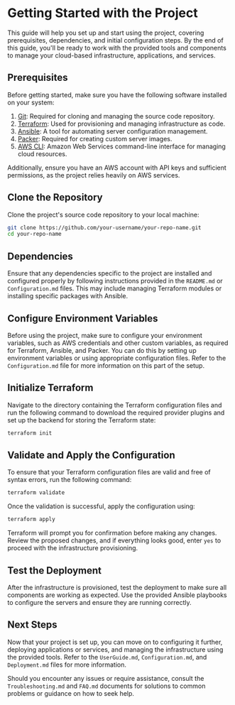# Getting Started with the Project

This guide will help you set up and start using the project, covering prerequisites, dependencies, and initial configuration steps. By the end of this guide, you'll be ready to work with the provided tools and components to manage your cloud-based infrastructure, applications, and services.

## Prerequisites

Before getting started, make sure you have the following software installed on your system:

1. [Git](https://git-scm.com/downloads): Required for cloning and managing the source code repository.
2. [Terraform](https://www.terraform.io/downloads.html): Used for provisioning and managing infrastructure as code.
3. [Ansible](https://docs.ansible.com/ansible/latest/installation_guide/intro_installation.html): A tool for automating server configuration management.
4. [Packer](https://www.packer.io/downloads): Required for creating custom server images.
5. [AWS CLI](https://aws.amazon.com/cli/): Amazon Web Services command-line interface for managing cloud resources.

Additionally, ensure you have an AWS account with API keys and sufficient permissions, as the project relies heavily on AWS services.

## Clone the Repository

Clone the project's source code repository to your local machine:

```bash
git clone https://github.com/your-username/your-repo-name.git
cd your-repo-name
```

## Dependencies

Ensure that any dependencies specific to the project are installed and configured properly by following instructions provided in the `README.md` or `Configuration.md` files. This may include managing Terraform modules or installing specific packages with Ansible.

## Configure Environment Variables

Before using the project, make sure to configure your environment variables, such as AWS credentials and other custom variables, as required for Terraform, Ansible, and Packer. You can do this by setting up environment variables or using appropriate configuration files. Refer to the `Configuration.md` file for more information on this part of the setup.

## Initialize Terraform

Navigate to the directory containing the Terraform configuration files and run the following command to download the required provider plugins and set up the backend for storing the Terraform state:

```bash
terraform init
```

## Validate and Apply the Configuration

To ensure that your Terraform configuration files are valid and free of syntax errors, run the following command:

```bash
terraform validate
```

Once the validation is successful, apply the configuration using:

```bash
terraform apply
```

Terraform will prompt you for confirmation before making any changes. Review the proposed changes, and if everything looks good, enter `yes` to proceed with the infrastructure provisioning.

## Test the Deployment

After the infrastructure is provisioned, test the deployment to make sure all components are working as expected. Use the provided Ansible playbooks to configure the servers and ensure they are running correctly.

## Next Steps

Now that your project is set up, you can move on to configuring it further, deploying applications or services, and managing the infrastructure using the provided tools. Refer to the `UserGuide.md`, `Configuration.md`, and `Deployment.md` files for more information.

Should you encounter any issues or require assistance, consult the `Troubleshooting.md` and `FAQ.md` documents for solutions to common problems or guidance on how to seek help.